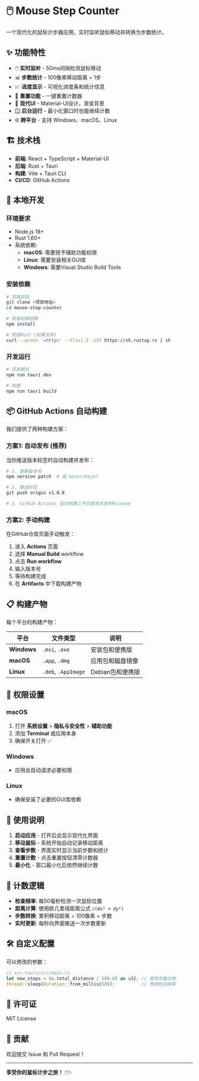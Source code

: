 # 🖱️ Mouse Step Counter

一个现代化的鼠标计步器应用，实时监听鼠标移动并转换为步数统计。

## ✨ 功能特性

- 🖱️ **实时监听** - 50ms间隔检测鼠标移动
- 📊 **步数统计** - 100像素移动距离 = 1步
- 📈 **进度显示** - 可视化进度条和统计信息
- 🔄 **重置功能** - 一键重置计数器
- 💫 **现代UI** - Material-UI设计，渐变背景
- 🪟 **后台运行** - 最小化窗口时也能继续计数
- 🌐 **跨平台** - 支持 Windows、macOS、Linux

## 🏗️ 技术栈

- **前端**: React + TypeScript + Material-UI
- **后端**: Rust + Tauri
- **构建**: Vite + Tauri CLI
- **CI/CD**: GitHub Actions

## 🚀 本地开发

### 环境要求

- Node.js 18+
- Rust 1.60+
- 系统依赖:
  - **macOS**: 需要授予辅助功能权限
  - **Linux**: 需要安装相关GUI库
  - **Windows**: 需要Visual Studio Build Tools

### 安装依赖

```bash
# 克隆项目
git clone <项目地址>
cd mouse-step-counter

# 安装前端依赖
npm install

# 安装Rust (如果没有)
curl --proto '=https' --tlsv1.2 -sSf https://sh.rustup.rs | sh
```

### 开发运行

```bash
# 开发模式
npm run tauri dev

# 构建
npm run tauri build
```

## 📦 GitHub Actions 自动构建

我们提供了两种构建方案：

### 方案1: 自动发布 (推荐)

当你推送版本标签时自动构建并发布：

```bash
# 1. 更新版本号
npm version patch  # 或 minor/major

# 2. 推送标签
git push origin v1.0.0

# 3. GitHub Actions 自动构建三平台版本并发布Release
```

### 方案2: 手动构建

在GitHub仓库页面手动触发：

1. 进入 **Actions** 页面
2. 选择 **Manual Build** workflow
3. 点击 **Run workflow**
4. 输入版本号
5. 等待构建完成
6. 在 **Artifacts** 中下载构建产物

## 📋 构建产物

每个平台的构建产物：

| 平台 | 文件类型 | 说明 |
|------|----------|------|
| **Windows** | `.msi`, `.exe` | 安装包和便携版 |
| **macOS** | `.app`, `.dmg` | 应用包和磁盘镜像 |
| **Linux** | `.deb`, `.AppImage` | Debian包和便携版 |

## 🔧 权限设置

### macOS
1. 打开 **系统设置** > **隐私与安全性** > **辅助功能**
2. 添加 **Terminal** 或应用本身
3. 确保开关打开 ✅

### Windows
- 应用会自动请求必要权限

### Linux
- 确保安装了必要的GUI库依赖

## 📖 使用说明

1. **启动应用** - 打开后会显示现代化界面
2. **移动鼠标** - 系统开始自动记录移动距离
3. **查看步数** - 界面实时显示当前步数和统计
4. **重置计数** - 点击重置按钮清零计数器
5. **最小化** - 窗口最小化后依然继续计数

## 🎯 计数逻辑

- **检查频率**: 每50毫秒检测一次鼠标位置
- **距离计算**: 使用欧几里得距离公式 `√(dx² + dy²)`
- **步数转换**: 累积移动距离 ÷ 100像素 = 步数
- **实时更新**: 每秒向界面推送一次步数更新

## 🛠️ 自定义配置

可以修改的参数：

```rust
// src-tauri/src/main.rs
let new_steps = (c.total_distance / 100.0) as u32; // 修改步数比例
thread::sleep(Duration::from_millis(50));          // 修改检测频率
```

## 📄 许可证

MIT License

## 🤝 贡献

欢迎提交 Issue 和 Pull Request！

---

**享受你的鼠标计步之旅！** 🖱️✨ 